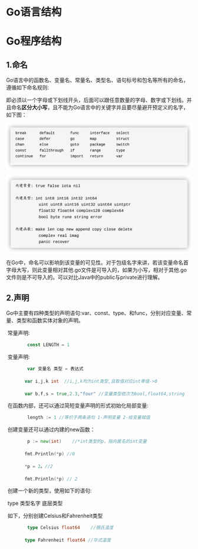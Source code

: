 # Go语言结构


# Go程序结构

## 1.命名

​		Go语言中的函数名、变量名、常量名、类型名、语句标号和包名等所有的命名，遵循如下命名规则:

​		即必须以一个字母或下划线开头，后面可以跟任意数量的字母、数字或下划线。并且命名**区分大小写**，且不能为Go语言中的关键字并且要尽量避开预定义的名字，如下图：

![image-20210723152905549](../image-20210723152905549.png)

![image-20210723152922490](../image-20210723152922490.png)

​		在Go中，命名可以影响到该变量的可见性。对于包级名字来讲，若该变量命名首字母大写，则此变量相对其他.go文件是可导入的，如果为小写，相对于其他.go文件则是不可导入的。可以对比Java中的public与private进行理解。

## 2.声明

​		Go中主要有四种类型的声明语句:var、const、type、和func，分别对应变量、常量、类型和函数实体对象的声明。

​		常量声明:

```go
	    const LENGTH = 1
```

​		变量声明:

```go
	    var 变量名 类型 = 表达式

​		var i,j,k int  //i,j,k均为int类型,且取值对应int零值->0

​		var b,f,s = true,2.3,"four" //变量类型依次为bool,float64,string
```

​		在函数内部，还可以通过简短变量声明的形式初始化局部变量:

```go
		length := 1 //等价于两条语句 1-声明变量 2-给变量赋值
```

​		创建变量还可以通过内建的new函数：

```go
		p := new(int)    //*int类型的p，指向匿名的int变量

​		fmt.Println(*p) //0

​		*p = 2。//2

​		fmt.Println(*p) // 2
```

​		创建一个新的类型，使用如下的语句:

​		type 类型名字 底层类型

​		如下，分别创建Celsius和Fahrenheit类型

```go
		type Celsius float64    //摄氏温度

​		type Fahrenheit float64 //华式温度
```


